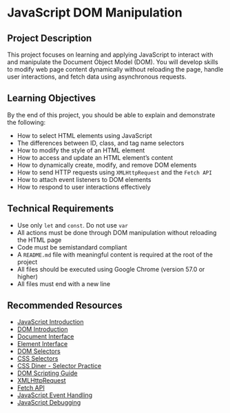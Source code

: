 # JavaScript DOM Manipulation

## Project Description

This project focuses on learning and applying JavaScript to interact with and manipulate the Document Object Model (DOM). You will develop skills to modify web page content dynamically without reloading the page, handle user interactions, and fetch data using asynchronous requests.

## Learning Objectives

By the end of this project, you should be able to explain and demonstrate the following:

- How to select HTML elements using JavaScript
- The differences between ID, class, and tag name selectors
- How to modify the style of an HTML element
- How to access and update an HTML element’s content
- How to dynamically create, modify, and remove DOM elements
- How to send HTTP requests using `XMLHttpRequest` and the `Fetch API`
- How to attach event listeners to DOM elements
- How to respond to user interactions effectively

## Technical Requirements

- Use only `let` and `const`. Do not use `var`
- All actions must be done through DOM manipulation without reloading the HTML page
- Code must be semistandard compliant
- A `README.md` file with meaningful content is required at the root of the project
- All files should be executed using Google Chrome (version 57.0 or higher)
- All files must end with a new line

## Recommended Resources

- [JavaScript Introduction](https://developer.mozilla.org/en-US/docs/Web/JavaScript/Guide/Introduction)
- [DOM Introduction](https://developer.mozilla.org/en-US/docs/Web/API/Document_Object_Model/Introduction)
- [Document Interface](https://developer.mozilla.org/en-US/docs/Web/API/Document)
- [Element Interface](https://developer.mozilla.org/en-US/docs/Web/API/Element)
- [DOM Selectors](https://developer.mozilla.org/en-US/docs/Web/API/Document/querySelector)
- [CSS Selectors](https://developer.mozilla.org/en-US/docs/Web/CSS/CSS_Selectors)
- [CSS Diner - Selector Practice](https://flukeout.github.io/)
- [DOM Scripting Guide](https://javascript.info/dom-nodes)
- [XMLHttpRequest](https://developer.mozilla.org/en-US/docs/Web/API/XMLHttpRequest)
- [Fetch API](https://developer.mozilla.org/en-US/docs/Web/API/Fetch_API)
- [JavaScript Event Handling](https://developer.mozilla.org/en-US/docs/Web/API/EventTarget/addEventListener)
- [JavaScript Debugging](https://developer.mozilla.org/en-US/docs/Learn/Common_questions/What_went_wrong)



